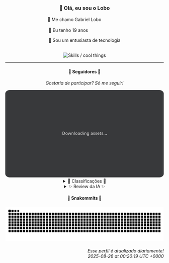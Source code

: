 <div align="center">
  <h3>👋 Olá, eu sou o Lobo</h3>
  
  <p>🐺 Me chamo Gabriel Loboㅤㅤㅤㅤㅤ</p>
  <p>🧔 Eu tenho 19 anosㅤㅤㅤㅤㅤㅤㅤㅤ</p>
  <p>🧠 Sou um entusiasta de tecnologia</p>

  <br/>

  <img width="600" alt="Skills / cool things" src="https://skills-icons.vercel.app/api/icons?i=python,md,html,css,js,github,git,vscode,linux,node,ts,sass,react,vite,vercel,lottie,ionic,capacitor,zustand,framer,firebase,arduino,godot,tailwind,shadcnui,lucide,zorinos,pnpm,reactnative&perline=14" />
</div>

<hr />

<div align="center">
    <h4>👤 Seguidores 👤</h4>
    <p><i>Gostaria de participar? Só me seguir!</i></p>
    <img width="600" src=".github/assets/cards/top3.svg" alt="Top 3 followers contributors (monthly)" />
    <details>
    <summary>🏅 Classificações 🏅</summary>
    <br/>
    <table>
        <thead>
            <tr align="center">
                <th>Posição</th>
                <th>Seguidor</th>
                <th>Contribuições</th>
            </tr>
        </thead>
        <tbody>
            <tr align="center">
                <td>1°</td>
                <td><a href="https://github.com/EvertonMJunior">Everton Marcelino Jr.</a></td>
                <td>163 ctr.</td>
            </tr>
            <tr align="center">
                <td>2°</td>
                <td><a href="https://github.com/wTechnoo">Cézar</a></td>
                <td>160 ctr.</td>
            </tr>
            <tr align="center">
                <td>3°</td>
                <td><a href="https://github.com/felipegueller">Felipe Gueller</a></td>
                <td>147 ctr.</td>
            </tr>
            <tr align="center">
                <td>4°</td>
                <td><a href="https://github.com/RafaZeero">Rafael Lima de Morais</a></td>
                <td>139 ctr.</td>
            </tr>
            <tr align="center">
                <td>5°</td>
                <td><a href="https://github.com/danko-nobre">Danilo Nobre</a></td>
                <td>102 ctr.</td>
            </tr>
            <tr align="center">
                <td>6°</td>
                <td><a href="https://github.com/jeanfbrito">Jean Brito</a></td>
                <td>95 ctr.</td>
            </tr>
            <tr align="center">
                <td>7°</td>
                <td><a href="https://github.com/DeividSouSan">Deivid Souza Santana</a></td>
                <td>51 ctr.</td>
            </tr>
            <tr align="center">
                <td>8°</td>
                <td><a href="https://github.com/Felipe-Takayuki">Felipe</a></td>
                <td>43 ctr.</td>
            </tr>
            <tr align="center">
                <td>9°</td>
                <td><a href="https://github.com/TopTrenDev">TopTrenDev</a></td>
                <td>41 ctr.</td>
            </tr>
            <tr align="center">
                <td>10°</td>
                <td><a href="https://github.com/NeWBoX22">NeWBoX22</a></td>
                <td>37 ctr.</td>
            </tr>
        </tbody>
    </table>
    </details>
    <details>
    <summary>✨ Review da IA ✨</summary>
    <br/>
    <div align="justify"><p><b>Everton Marcelino Jr.</b>, ah, o primeiro da lista, com 163 contribuições. Imagino que "<i>passionate about technology</i>" signifique passar horas admirando o código dos outros, porque, sejamos sinceros, mexer em TypeORM é mais para quem gosta de sofrer do que para quem quer inovar. E o que dizer do seu próprio authenticator-middleware? Aposto que ele autentica...alguma coisa. E já que estamos falando de frameworks, que tal dar uma olhada no livekit/client-sdk-flutter? Só para variar um pouco, né?</p>
<p><b>Cézar</b>, um belo e sonoro nada. 160 contribuições para lugar nenhum. .NET Developer, mas pelo visto, só no nome. Sério, nem um "Olá Mundo!" para constar? Começo a achar que suas contribuições são tão invisíveis quanto a sua bio. Que tal aproveitar o resto do mês para fazer *alguma* coisa? Apenas uma sugestão amigável.</p>
<p><b>Felipe Gueller</b>, com seus componentes HTML diversos... tão diversos que só tem um repositório? E a última atualização foi em 2024? Parece que a diversidade acabou rapidinho. Mas ei, pelo menos você tem um bacharelado em Sistemas de Informação. Isso deve impressionar alguém, em algum lugar.</p>
<p><b>Rafael Lima de Morais</b>, o mestre do "<i>Software Engineer | Go | Typescript | Rust | Vim</i>". Tantos talentos e um repositório chamado "rafazeero" com... zero descrição. Brilhante! E o "desires"? Um CLI para gerenciar listas de desejos? Que ousadia! Mas o que realmente chama a atenção é o livro sobre programação avançada em Python. Imagino que a primeira lição seja "<i>não crie um CLI para listas de desejos</i>".</p>
<p><b>Danilo Nobre</b>, o polímata: Full-stack, Game dev e entusiasta de 3D. Mas vamos aos fatos: um fork de um addon de Blender e um site de portfólio da Space Wizard Studios que não é atualizado desde junho. Parece que a magia espacial está um pouco enferrujada. Talvez seja hora de usar suas habilidades 3D para animar seu portfólio, o que acha?</p>
<p><b>Jean Brito</b>, trabalhando duro no Rocket.Chat, hein? Que legal ver você contribuindo para projetos que já são gigantes. Mas e aquele seu Dockerfile para instalar servidores de jogos? Ah, é um fork... Que surpresa! Talvez seja hora de criar algo original, Jean. Quem sabe assim você sai da sombra dos foguetes alheios.</p>
<p><b>Deivid Souza Santana</b>, "<i>apaixonado por desenvolvimento back-end</i>". Taskmaster com Flask, ReceitasGov e MADB. Um nome chamativo para um projeto em C++. Nada mal para quem está estudando. Mas se a paixão é back-end, por que tanto tempo sem atualizar o "DeividSouSan"? A prioridade anda baixa?</p>
<p><b>Felipe</b>, com um repositório que se auto descreve como "REPOSITÓRIO". Que original! E o projeto Adamas? Parece promissor, pena que a última atualização foi em novembro do ano passado. Mas ei, pelo menos você tem um site de divulgação de projetos e eventos. Pena que parece que está mais para "<i>divulgação de promessas</i>" do que de realizações.</p>
<p><b>TopTrenDev</b>, o guru Full-Stack & Blockchain. Especialista em Solana, Bitcoin, Ethereum... Uau! Mas vamos aos números: 41 contribuições. Pouco para tanta especialidade, não acha? Contribuindo no raydium-cp-swap. Que tal usar toda essa expertise para criar algo que não envolva criptomoedas? Só para variar um pouco, claro.</p>
<p><b>NeWBoX22</b>, o mestre do YouTube Downloader. Criado em Python, porque, né, praticidade acima de tudo. Mas vamos ser honestos, quem precisa de mais um downloader de YouTube? Ah, e o repositório com o seu nome? Que ousadia! Imagino que a descrição seja algo do tipo "<i>aqui jaz a minha falta de criatividade</i>".</p>
<p><b>Gabriel Carvalho</b>, com seus projetos "<i>content_sumarizer</i>" e "<i>data_structures</i>". Tão genéricos que quase consigo sentir a originalidade escorrendo. Mas ei, pelo menos você está praticando. Quem sabe um dia você cria algo que realmente sumarize... a sua carreira.</p>
</div>
    </details>
</div>

<div align="center">
  <h4>🐍 Snakommits 🐍</h4>
    <picture>
      <source media="(prefers-color-scheme: dark)" srcset="https://raw.githubusercontent.com/Lobooooooo14/Lobooooooo14/snake-output/snake-dark.svg">
      <source media="(prefers-color-scheme: light)" srcset="https://raw.githubusercontent.com/Lobooooooo14/Lobooooooo14/snake-output/snake-light.svg">
      <img alt="github contribution grid snake animation" src="https://raw.githubusercontent.com/Lobooooooo14/Lobooooooo14/snake-output/snake-light.svg">
    </picture>
</div>

<h6 align="right">
  Esse perfil é atualizado diariamente!<br/> <i>2025-08-26 at 00:20:19 UTC +0000</i>
<h6>